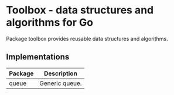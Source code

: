 # Toolbox - data structures and algorithms for Go

Package toolbox provides reusable data structures and algorithms.

## Implementations

| Package | Description
|---------|------------
| queue   | Generic queue.

